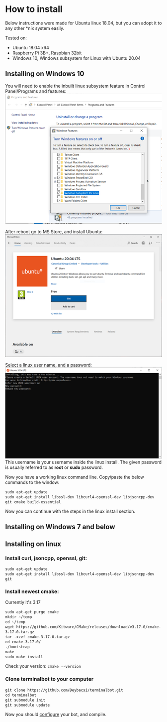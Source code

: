 ﻿# How to install

Below instructions were made for Ubuntu linux 18.04, but you can adopt it to any other *nix system easily.

Tested on:
- Ubuntu 18.04 x64
- Raspberry Pi 3B+, Raspbian 32bit
- Windows 10, Windows subsystem for Linux with Ubuntu 20.04

## Installing on Windows 10

You will need to enable the inbuilt linux subsystem feature in Control Panel/Programs and features:
![enable-wsl](images/wsl.png)

After reboot go to MS Store, and install Ubuntu:
![download-ubuntu](images/wsl-ubuntu.png)

Select a linux user name, and a password:
![setup-ubuntu](images/wsl-userpw.png)
This username is your username inside the linux install. The given password is usually referred to as **root** or **sudo** password.

Now you have a working linux command line. Copy/paste the below commands to the window:
```
sudo apt-get update
sudo apt-get install libssl-dev libcurl4-openssl-dev libjsoncpp-dev git cmake build-essential
```

Now you can continue with the steps in the linux install section.

## Installing on Windows 7 and below



## Installing on linux

### Install  curl, jsoncpp, openssl, git:
```
sudo apt-get update
sudo apt-get install libssl-dev libcurl4-openssl-dev libjsoncpp-dev git
```

### Install  newest  cmake:
Currently it's 3.17
```
sudo apt-get purge cmake
mkdir ~/temp
cd ~/temp
wget https://github.com/Kitware/CMake/releases/download/v3.17.0/cmake-3.17.0.tar.gz
tar -xzvf cmake-3.17.0.tar.gz
cd cmake-3.17.0/
./bootstrap
make
sudo make install
```
Check your version: `cmake --version`

### Clone terminalbot to your computer

```
git clone https://github.com/Deybacsi/terminalbot.git
cd terminalbot
git submodule init
git submodule update
```


Now you should [configure](/terminalbot/configure) your bot, and compile.
